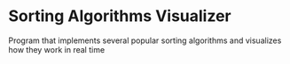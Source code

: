 # Sorting Algorithms Visualizer
 Program that implements several popular sorting algorithms and visualizes how they work in real time
